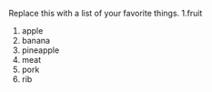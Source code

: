 Replace this with a list of your favorite things.
1.fruit
  1. apple 
  2. banana
  3. pineapple
2. meat
  1. pork
  2. rib
